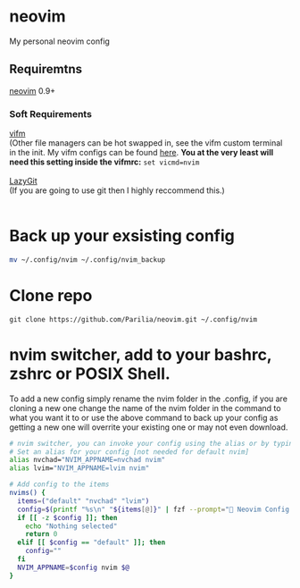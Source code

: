# neovim
My personal neovim config

## Requiremtns
<a href="https://neovim.io/">neovim</a> 0.9+<br>
### Soft Requirements
<a href="https://github.com/vifm/vifm">vifm</a> <br>  (Other file managers can be hot swapped in, see the vifm custom terminal in the init. My vifm configs can be found <a href="https://github.com/Parilia/Dotfiles/tree/main/vifm">here</a>. **You at the very least will need this setting inside the vifmrc:** <code>set vicmd=nvim</code><br><br>
<a href="https://github.com/jesseduffield/lazygit">LazyGit</a>  <br> (If you are going to use git then I highly reccommend this.)<br>
<br>
# Back up your exsisting config
```bash
mv ~/.config/nvim ~/.config/nvim_backup
```
# Clone repo
```
git clone https://github.com/Parilia/neovim.git ~/.config/nvim
```
# nvim switcher, add to your bashrc, zshrc or POSIX Shell.
To add a new config simply rename the nvim folder in the .config, if you are cloning a new one change the name of the nvim folder in the command to what you want it to or use the above command to back up your config as getting a new one will overrite your existing one or may not even download.

```bash
# nvim switcher, you can invoke your config using the alias or by typing "nvims" into your shell
# Set an alias for your config [not needed for default nvim]
alias nvchad="NVIM_APPNAME=nvchad nvim"
alias lvim="NVIM_APPNAME=lvim nvim"

# Add config to the items
nvims() {
  items=("default" "nvchad" "lvim")
  config=$(printf "%s\n" "${items[@]}" | fzf --prompt=" Neovim Config  " --height=~50% --layout=reverse --border --exit-0)
  if [[ -z $config ]]; then
    echo "Nothing selected"
    return 0
  elif [[ $config == "default" ]]; then
    config=""
  fi
  NVIM_APPNAME=$config nvim $@
}
```
